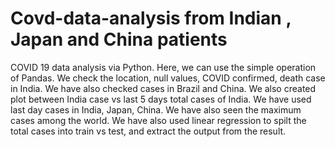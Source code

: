 # Covd-data-analysis from Indian , Japan and China patients
COVID 19 data analysis via Python. Here, we can use the simple operation of Pandas. 
We check the location, null values, COVID confirmed, death case in India. We have also checked cases in Brazil and China. 
We also created plot between India case vs last 5 days total cases of India. We have used last day cases in India, Japan, China. 
We have also seen the maximum cases among the world.
We have also used linear regression to spilt the total cases into train vs test, and extract the output from the result.
